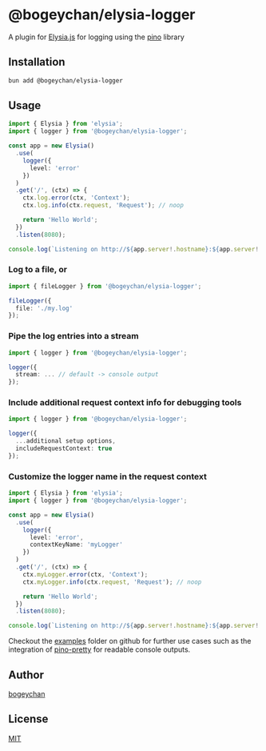 # @bogeychan/elysia-logger

A plugin for [Elysia.js](https://elysiajs.com) for logging using the [pino](https://getpino.io) library

## Installation

```bash
bun add @bogeychan/elysia-logger
```

## Usage

```ts
import { Elysia } from 'elysia';
import { logger } from '@bogeychan/elysia-logger';

const app = new Elysia()
  .use(
    logger({
      level: 'error'
    })
  )
  .get('/', (ctx) => {
    ctx.log.error(ctx, 'Context');
    ctx.log.info(ctx.request, 'Request'); // noop

    return 'Hello World';
  })
  .listen(8080);

console.log(`Listening on http://${app.server!.hostname}:${app.server!.port}`);
```

### Log to a file, or

```ts
import { fileLogger } from '@bogeychan/elysia-logger';

fileLogger({
  file: './my.log'
});
```

### Pipe the log entries into a stream

```ts
import { logger } from '@bogeychan/elysia-logger';

logger({
  stream: ... // default -> console output
});
```

### Include additional request context info for debugging tools

```ts
import { logger } from '@bogeychan/elysia-logger';

logger({
  ...additional setup options,
  includeRequestContext: true
});
```

### Customize the logger name in the request context

```ts
import { Elysia } from 'elysia';
import { logger } from '@bogeychan/elysia-logger';

const app = new Elysia()
  .use(
    logger({
      level: 'error',
      contextKeyName: 'myLogger'
    })
  )
  .get('/', (ctx) => {
    ctx.myLogger.error(ctx, 'Context');
    ctx.myLogger.info(ctx.request, 'Request'); // noop

    return 'Hello World';
  })
  .listen(8080);

console.log(`Listening on http://${app.server!.hostname}:${app.server!.port}`);
```

Checkout the [examples](./examples) folder on github for further use cases such as the integration of [pino-pretty](https://github.com/pinojs/pino-pretty) for readable console outputs.

## Author

[bogeychan](https://github.com/bogeychan)

## License

[MIT](LICENSE)

